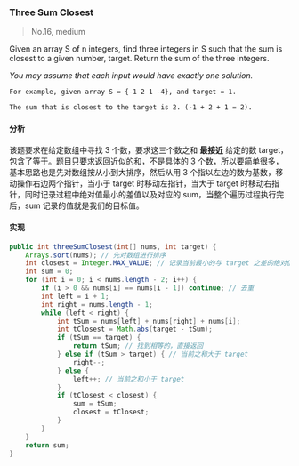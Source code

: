 ### Three Sum Closest

> No.16, medium

Given an array S of n integers, find three integers in S such that the sum is closest to a given number, target. Return the sum of the three integers.

_You may assume that each input would have exactly one solution._

```text
For example, given array S = {-1 2 1 -4}, and target = 1.

The sum that is closest to the target is 2. (-1 + 2 + 1 = 2).
```

#### 分析

该题要求在给定数组中寻找 3 个数，要求这三个数之和 __最接近__ 给定的数 target，包含了等于。题目只要求返回近似的和，不是具体的 3 个数，所以要简单很多，基本思路也是先对数组按从小到大排序，然后从用 3 个指以左边的数为基数，移动操作右边两个指针，当小于 target 时移动左指针，当大于 target 时移动右指针，同时记录过程中绝对值最小的差值以及对应的 sum，当整个遍历过程执行完后，sum 记录的值就是我们的目标值。

#### 实现

```java
public int threeSumClosest(int[] nums, int target) {
    Arrays.sort(nums); // 先对数组进行排序
    int closest = Integer.MAX_VALUE; // 记录当前最小的与 target 之差的绝对值
    int sum = 0;
    for (int i = 0; i < nums.length - 2; i++) {
        if (i > 0 && nums[i] == nums[i - 1]) continue; // 去重
        int left = i + 1;
        int right = nums.length - 1;
        while (left < right) {
            int tSum = nums[left] + nums[right] + nums[i];
            int tClosest = Math.abs(target - tSum);
            if (tSum == target) {
                return tSum; // 找到相等的，直接返回
            } else if (tSum > target) { // 当前之和大于 target
                right--;
            } else {
                left++; // 当前之和小于 target
            }
            if (tClosest < closest) {
                sum = tSum;
                closest = tClosest;
            }
        }
    }
    return sum;
}
```